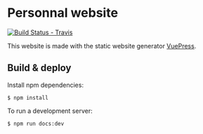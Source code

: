 # Personnal website

[![Build Status - Travis][]][Build status]

This website is made with the static website generator [VuePress].

## Build & deploy

Install npm dependencies:

    $ npm install

To run a development server:

    $ npm run docs:dev

<!--Links-->

[VuePress]: https://vuepress.vuejs.org/
[Build Status - Travis]: https://travis-ci.org/birros/birros.github.io.svg?branch=develop
[Build status]: https://travis-ci.org/birros/birros.github.io